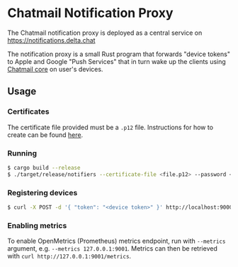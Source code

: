 # Chatmail Notification Proxy

The Chatmail notification proxy is deployed as a central service
on https://notifications.delta.chat 

The notification proxy is a small Rust program 
that forwards "device tokens" to Apple and Google "Push Services"
that in turn wake up the clients
using [Chatmail core](https://github.com/chatmail/core/) on user's devices.

## Usage 

### Certificates

The certificate file provided must be a `.p12` file. Instructions for how to create can be found [here](https://stackoverflow.com/a/28962937/1358405).

### Running

```sh
$ cargo build --release
$ ./target/release/notifiers --certificate-file <file.p12> --password <password>
```

### Registering devices

```sh
$ curl -X POST -d '{ "token": "<device token>" }' http://localhost:9000/register
```

### Enabling metrics

To enable OpenMetrics (Prometheus) metrics endpoint,
run with `--metrics` argument,
e.g. `--metrics 127.0.0.1:9001`.
Metrics can then be retrieved with
`curl http://127.0.0.1:9001/metrics`.
